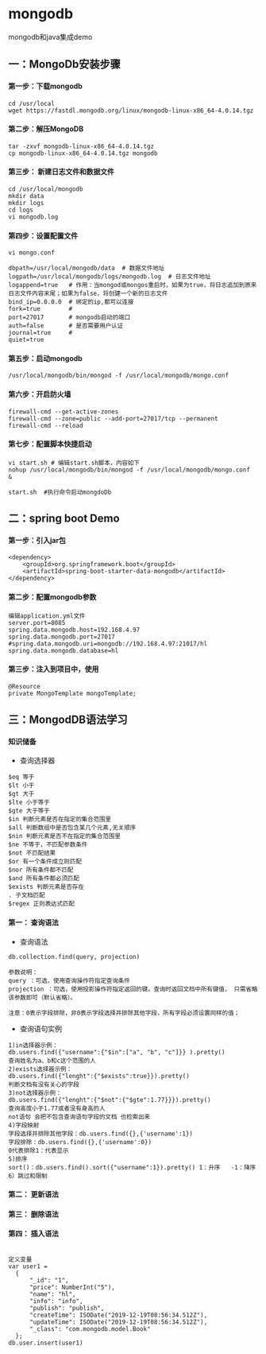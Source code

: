 # mongodb
mongodb和java集成demo


## 一：MongoDb安装步骤

#### 第一步：下载mongodb

```
cd /usr/local
wget https://fastdl.mongodb.org/linux/mongodb-linux-x86_64-4.0.14.tgz
```

#### 第二步：解压MongoDB
```
tar -zxvf mongodb-linux-x86_64-4.0.14.tgz
cp mongodb-linux-x86_64-4.0.14.tgz mongodb
```

#### 第三步： 新建日志文件和数据文件

```$xslt
cd /usr/local/mongodb
mkdir data
mkdir logs
cd logs
vi mongodb.log
```

#### 第四步：设置配置文件
```$xslt
vi mongo.conf

dbpath=/usr/local/mongodb/data  # 数据文件地址
logpath=/usr/local/mongodb/logs/mongodb.log  # 日志文件地址
logappend=true   # 作用：当mongod或mongos重启时，如果为true，将日志追加到原来日志文件内容末尾；如果为false，将创建一个新的日志文件
bind_ip=0.0.0.0  # 绑定的ip,都可以连接
fork=true        # 
port=27017       # mongodb启动的端口
auth=false       # 是否需要用户认证
journal=true     # 
quiet=true
```

#### 第五步：启动mongodb
 ```$xslt
/usr/local/mongodb/bin/mongod -f /usr/local/mongodb/mongo.conf
```

#### 第六步：开启防火墙

```$xslt
firewall-cmd --get-active-zones
firewall-cmd --zone=public --add-port=27017/tcp --permanent
firewall-cmd --reload
```

#### 第七步：配置脚本快捷启动
```$xslt
vi start.sh # 编辑start.sh脚本，内容如下
nohup /usr/local/mongodb/bin/mongod -f /usr/local/mongodb/mongo.conf  &

start.sh  #执行命令启动mongdoDb
```


## 二：spring boot Demo

#### 第一步：引入jar包

```$xslt
<dependency>
    <groupId>org.springframework.boot</groupId>
    <artifactId>spring-boot-starter-data-mongodb</artifactId>
</dependency>
```

#### 第二步：配置mongodb参数

```$xslt
编辑application.yml文件
server.port=8085
spring.data.mongodb.host=192.168.4.97
spring.data.mongodb.port=27017
#spring.data.mongodb.uri=mongodb://192.168.4.97:21017/hl
spring.data.mongodb.database=hl
```


#### 第三步：注入到项目中，使用
```$xslt
@Resource
private MongoTemplate mongoTemplate;
```


## 三：MongodDB语法学习

#### 知识储备

- 查询选择器
```$xslt
$eq 等于 
$lt 小于 
$gt 大于 
$lte 小于等于 
$gte 大于等于 
$in 判断元素是否在指定的集合范围里 
$all 判断数组中是否包含某几个元素,无关顺序 
$nin 判断元素是否不在指定的集合范围里 
$ne 不等于，不匹配参数条件 
$not 不匹配结果 
$or 有一个条件成立则匹配 
$nor 所有条件都不匹配 
$and 所有条件都必须匹配 
$exists 判断元素是否存在 
. 子文档匹配 
$regex 正则表达式匹配
``` 

#### 第一： 查询语法

- 查询语法
```$xslt
db.collection.find(query, projection)

参数说明：
query ：可选，使用查询操作符指定查询条件
projection ：可选，使用投影操作符指定返回的键。查询时返回文档中所有键值， 只需省略该参数即可（默认省略）。

注意：0表示字段排除，非0表示字段选择并排除其他字段，所有字段必须设置同样的值；

```

- 查询语句实例

```$xslt
1)in选择器示例：
db.users.find({"username":{"$in":["a", "b", "c"]}} ).pretty()
查询姓名为a、b和c这个范围的人
2)exists选择器示例：
db.users.find({"lenght":{"$exists":true}}).pretty()
判断文档有没有关心的字段
3)not选择器示例：
db.users.find({"lenght":{"$not":{"$gte":1.77}}}).pretty()
查询高度小于1.77或者没有身高的人
not语句 会把不包含查询语句字段的文档 也检索出来
4)字段映射
字段选择并排除其他字段：db.users.find({},{'username':1})
字段排除：db.users.find({},{'username':0})
0代表排除1：代表显示
5)排序
sort()：db.users.find().sort({"username":1}).pretty() 1：升序   -1：降序
6）跳过和限制

```

#### 第二： 更新语法


#### 第三： 删除语法


#### 第四： 插入语法

```$xslt

定义变量
var user1 = 
  {
      "_id": "1",
      "price": NumberInt("5"),
      "name": "hl",
      "info": "info",
      "publish": "publish",
      "createTime": ISODate("2019-12-19T08:56:34.512Z"),
      "updateTime": ISODate("2019-12-19T08:56:34.512Z"),
      "_class": "com.mongodb.model.Book"
  };
db.user.insert(user1)
```